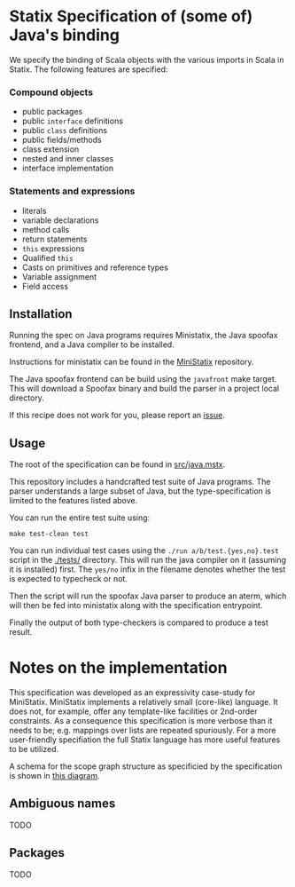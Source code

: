 # Statix Specification of (some of) Java's binding

We specify the binding of Scala objects with the various imports in Scala in Statix.
The following features are specified:

### Compound objects

- public packages
- public `interface` definitions
- public `class` definitions
- public fields/methods
- class extension
- nested and inner classes
- interface implementation

### Statements and expressions

- literals
- variable declarations
- method calls
- return statements
- `this` expressions
- Qualified `this`
- Casts on primitives and reference types
- Variable assignment
- Field access

## Installation

Running the spec on Java programs requires Ministatix, the Java spoofax frontend, and
a Java compiler to be installed.

Instructions for ministatix can be found in the 
[MiniStatix](https://github.com/metaborg/ministatix.hs/) repository.

The Java spoofax frontend can be build using the `javafront` make target.
This will download a Spoofax binary and build the parser in a project local directory.

If this recipe does not work for you, please report an 
[issue](https://github.com/metaborg/ministatix.hs/issues).
 
## Usage

The root of the specification can be found in [src/java.mstx](./src/java.mstx).

This repository includes a handcrafted test suite of Java programs.
The parser understands a large subset of Java, but the type-specification is limited
to the features listed above.

You can run the entire test suite using:

    make test-clean test

You can run individual test cases using the `./run a/b/test.{yes,no}.test` 
script in the [./tests/](./tests/) directory.
This will run the java compiler on it (assuming it is installed) first.
The `yes/no` infix in the filename denotes whether the test is expected to typecheck or not.

Then the script will run the spoofax Java parser to produce an aterm, which
will then be fed into ministatix along with the specification entrypoint.

Finally the output of both type-checkers is compared to produce a test result.

# Notes on the implementation

This specification was developed as an expressivity case-study for MiniStatix.
MiniStatix implements a relatively small (core-like) language.
It does not, for example, offer any template-like facilities or 2nd-order constraints.
As a consequence this specification is more verbose than it needs to be;
e.g. mappings over lists are repeated spuriously.
For a more user-friendly specifiation the full Statix language has more useful features to be utilized.

A schema for the scope graph structure as specificied by the specification is
shown in [this diagram](doc/scopegraph.pdf).

## Ambiguous names

TODO

## Packages

TODO

##
